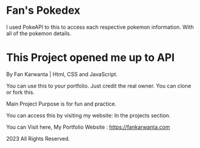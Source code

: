 # Fan's Pokedex 

I used PokeAPI to this to access each respective pokemon information. With all of the pokemon details.

# This Project opened me up to API

By Fan Karwanta | Html, CSS and JavaScript.


You can use this to your portfolio. Just credit the real owner.
You can clone or fork this.

Main Project Purpose is for fun and practice.

You can access this by visiting my website: In the projects section.

You can Visit here, My Portfolio Website : 
https://fankarwanta.com

2023 All Rights Reserved.
